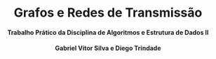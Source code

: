 
<div align="justify">

<div align="center">

# Grafos e Redes de Transmissão

#### Trabalho Prático da Disciplina de Algoritmos e Estrutura de Dados II

#### Gabriel Vitor Silva e Diego Trindade
</div>



